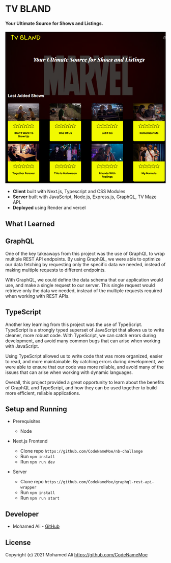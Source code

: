 # TV BLAND

#### Your Ultimate Source for Shows and Listings.

![tvbland](/public/screenshot.PNG)

- **Client** built with Next.js, Typescript and CSS Modules
- **Server** built with JavaScript, Node.js, Express.js, GraphQL, TV Maze API.
- **Deployed** using Render and vercel

## What I Learned

## GraphQL

One of the key takeaways from this project was the use of GraphQL to wrap multiple REST API endpoints. By using GraphQL, we were able to optimize our data fetching by requesting only the specific data we needed, instead of making multiple requests to different endpoints.

With GraphQL, we could define the data schema that our application would use, and make a single request to our server. This single request would retrieve only the data we needed, instead of the multiple requests required when working with REST APIs.

## TypeScript

Another key learning from this project was the use of TypeScript. TypeScript is a strongly typed superset of JavaScript that allows us to write cleaner, more robust code. With TypeScript, we can catch errors during development, and avoid many common bugs that can arise when working with JavaScript.

Using TypeScript allowed us to write code that was more organized, easier to read, and more maintainable. By catching errors during development, we were able to ensure that our code was more reliable, and avoid many of the issues that can arise when working with dynamic languages.

Overall, this project provided a great opportunity to learn about the benefits of GraphQL and TypeScript, and how they can be used together to build more efficient, reliable applications.

## Setup and Running

- Prerequisites

  - Node

- Next.js Frontend

  - Clone repo `https://github.com/CodeNameMoe/nb-challange`
  - Run `npm install`
  - Run `npm run dev`

- Server
  - Clone repo `https://github.com/CodeNameMoe/graphql-rest-api-wrapper`
  - Run `npm install`
  - Run `npm run start`

## Developer

- Mohamed Ali - [GitHub](https://github.com/CodeNameMoe)

## License

Copyright (c) 2021 Mohamed Ali https://github.com/CodeNameMoe
